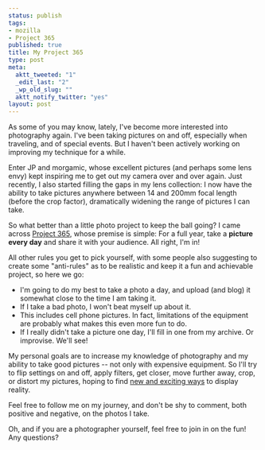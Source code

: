```yaml
--- 
status: publish
tags: 
- mozilla
- Project 365
published: true
title: My Project 365
type: post
meta: 
  aktt_tweeted: "1"
  _edit_last: "2"
  _wp_old_slug: ""
  aktt_notify_twitter: "yes"
layout: post
---
```

As some of you may know, lately, I've become more interested into photography again. I've been taking pictures on and off, especially when traveling, and of special events. But I haven't been actively working on improving my technique for a while.

Enter JP and morgamic, whose excellent pictures (and perhaps some lens envy)  kept inspiring me to get out my camera over and over again. Just recently, I also started filling the gaps in my lens collection: I now have the ability to take pictures anywhere between 14 and 200mm focal length (before the crop factor), dramatically widening the range of pictures I can take.

So what better than a little photo project to keep the ball going? I came across <a href="http://www.flickr.com/groups/project_365/">Project 365</a>, whose premise is simple: For a full year, take a <strong>picture every day</strong> and share it with your audience. All right, I'm in!

All other rules you get to pick yourself, with some people also suggesting to create some "anti-rules" as to be realistic and keep it a fun and achievable project, so here we go:
<ul>
	<li>I'm going to do my best to take a photo a day, and upload (and blog) it somewhat close to the time I am taking it.</li>
	<li>If I take a bad photo, I won't beat myself up about it.</li>
	<li>This includes cell phone pictures. In fact, limitations of the equipment are probably what makes this even more fun to do.</li>
	<li>If I really didn't take a picture one day, I'll fill in one from my archive. Or improvise. We'll see!</li>
</ul>

My personal goals are to increase my knowledge of photography and my ability to take good pictures -- not only with expensive equipment. So I'll try to flip settings on and off, apply filters, get closer, move further away, crop, or distort my pictures, hoping to find <a href="http://www.macworld.com/article/156640/2010/12/photoresolutions.html">new and exciting ways</a> to display reality.

Feel free to follow me on my journey, and don't be shy to comment, both positive and negative, on the photos I take.

Oh, and if you are a photographer yourself, feel free to join in on the fun! Any questions?
